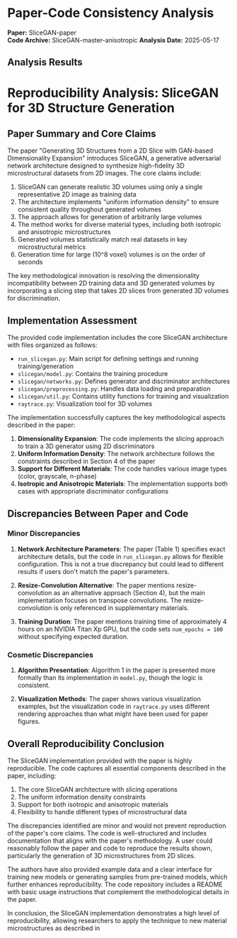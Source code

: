 # Paper-Code Consistency Analysis

**Paper:** SliceGAN-paper  
**Code Archive:** SliceGAN-master-anisotropic
**Analysis Date:** 2025-05-17

## Analysis Results

# Reproducibility Analysis: SliceGAN for 3D Structure Generation

## Paper Summary and Core Claims

The paper "Generating 3D Structures from a 2D Slice with GAN-based Dimensionality Expansion" introduces SliceGAN, a generative adversarial network architecture designed to synthesize high-fidelity 3D microstructural datasets from 2D images. The core claims include:

1. SliceGAN can generate realistic 3D volumes using only a single representative 2D image as training data
2. The architecture implements "uniform information density" to ensure consistent quality throughout generated volumes
3. The approach allows for generation of arbitrarily large volumes
4. The method works for diverse material types, including both isotropic and anisotropic microstructures
5. Generated volumes statistically match real datasets in key microstructural metrics
6. Generation time for large (10^8 voxel) volumes is on the order of seconds

The key methodological innovation is resolving the dimensionality incompatibility between 2D training data and 3D generated volumes by incorporating a slicing step that takes 2D slices from generated 3D volumes for discrimination.

## Implementation Assessment

The provided code implementation includes the core SliceGAN architecture with files organized as follows:

- `run_slicegan.py`: Main script for defining settings and running training/generation
- `slicegan/model.py`: Contains the training procedure
- `slicegan/networks.py`: Defines generator and discriminator architectures
- `slicegan/preprocessing.py`: Handles data loading and preparation
- `slicegan/util.py`: Contains utility functions for training and visualization
- `raytrace.py`: Visualization tool for 3D volumes

The implementation successfully captures the key methodological aspects described in the paper:

1. **Dimensionality Expansion**: The code implements the slicing approach to train a 3D generator using 2D discriminators
2. **Uniform Information Density**: The network architecture follows the constraints described in Section 4 of the paper
3. **Support for Different Materials**: The code handles various image types (color, grayscale, n-phase)
4. **Isotropic and Anisotropic Materials**: The implementation supports both cases with appropriate discriminator configurations

## Discrepancies Between Paper and Code

### Minor Discrepancies

1. **Network Architecture Parameters**: The paper (Table 1) specifies exact architecture details, but the code in `run_slicegan.py` allows for flexible configuration. This is not a true discrepancy but could lead to different results if users don't match the paper's parameters.

2. **Resize-Convolution Alternative**: The paper mentions resize-convolution as an alternative approach (Section 4), but the main implementation focuses on transpose convolutions. The resize-convolution is only referenced in supplementary materials.

3. **Training Duration**: The paper mentions training time of approximately 4 hours on an NVIDIA Titan Xp GPU, but the code sets `num_epochs = 100` without specifying expected duration.

### Cosmetic Discrepancies

1. **Algorithm Presentation**: Algorithm 1 in the paper is presented more formally than its implementation in `model.py`, though the logic is consistent.

2. **Visualization Methods**: The paper shows various visualization examples, but the visualization code in `raytrace.py` uses different rendering approaches than what might have been used for paper figures.

## Overall Reproducibility Conclusion

The SliceGAN implementation provided with the paper is highly reproducible. The code captures all essential components described in the paper, including:

1. The core SliceGAN architecture with slicing operations
2. The uniform information density constraints
3. Support for both isotropic and anisotropic materials
4. Flexibility to handle different types of microstructural data

The discrepancies identified are minor and would not prevent reproduction of the paper's core claims. The code is well-structured and includes documentation that aligns with the paper's methodology. A user could reasonably follow the paper and code to reproduce the results shown, particularly the generation of 3D microstructures from 2D slices.

The authors have also provided example data and a clear interface for training new models or generating samples from pre-trained models, which further enhances reproducibility. The code repository includes a README with basic usage instructions that complement the methodological details in the paper.

In conclusion, the SliceGAN implementation demonstrates a high level of reproducibility, allowing researchers to apply the technique to new material microstructures as described in